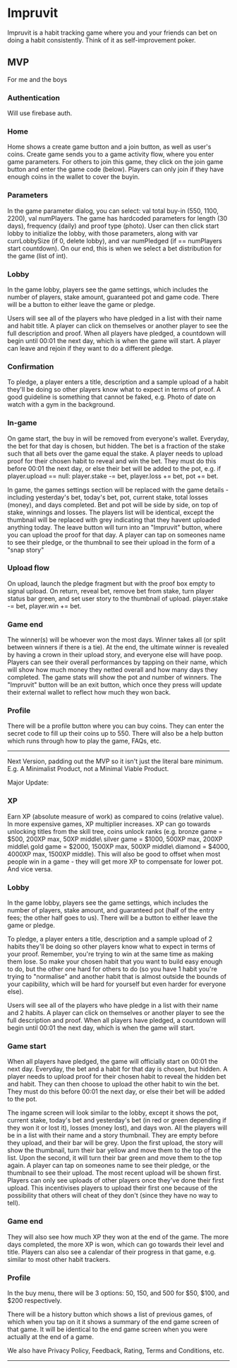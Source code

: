 # Impruvit

Impruvit is a habit tracking game where you and your friends can bet on doing a habit consistently. Think of it as self-improvement poker.


## MVP
For me and the boys

### Authentication
Will use firebase auth.

### Home
Home shows a create game button and a join button, as well as user's coins. Create game sends you to a game activity flow, where you enter game parameters. For others to join this game, they click on the join game button and enter the game code (below). Players can only join if they have enough coins in the wallet to cover the buyin.

### Parameters
In the game parameter dialog, you can select: val total buy-in (550, 1100, 2200), val numPlayers. The game has hardcoded parameters for length (30 days), frequency (daily) and proof type (photo). User can then click start lobby to initialize the lobby, with those parameters, along with var currLobbySize (if 0, delete lobby), and var numPledged (if == numPlayers start countdown). On our end, this is when we select a bet distribution for the game (list of int).

### Lobby
In the game lobby, players see the game settings, which includes the number of players, stake amount, guaranteed pot and game code. There will be a button to either leave the game or pledge. 

Users will see all of the players who have pledged in a list with their name and habit title. A player can click on themselves or another player to see the full description and proof. When all players have pledged, a countdown will begin until 00:01 the next day, which is when the game will start. A player can leave and rejoin if they want to do a different pledge. 

### Confirmation
To pledge, a player enters a title, description and a sample upload of a habit they'll be doing so other players know what to expect in terms of proof. A good guideline is something that cannot be faked, e.g. Photo of date on watch with a gym in the background. 

### In-game
On game start, the buy in will be removed from everyone's wallet. Everyday, the bet for that day is chosen, but hidden. The bet is a fraction of the stake such that all bets over the game equal the stake. A player needs to upload proof for their chosen habit to reveal and win the bet. They must do this before 00:01 the next day, or else their bet will be added to the pot, e.g. if player.upload == null: player.stake -= bet, player.loss += bet, pot += bet.

In game, the games settings section will be replaced with the game details - including yesterday's bet, today's bet, pot, current stake, total losses (money), and days completed. Bet and pot will be side by side, on top of stake, winnings and losses. The players list will be identical, except the thumbnail will be replaced with grey indicating that they havent uploaded anything today. The leave button will turn into an "Impruvit" button, where you can upload the proof for that day. A player can tap on someones name to see their pledge, or the thumbnail to see their upload in the form of a "snap story" 

### Upload flow
On upload, launch the pledge fragment but with the proof box empty to signal upload. On return, reveal bet, remove bet from stake, turn player status bar green, and set user story to the thumbnail of upload. player.stake -= bet, player.win += bet.

### Game end
The winner(s) will be whoever won the most days. Winner takes all (or split between winners if there is a tie). At the end, the ultimate winner is revealed by having a crown in their upload story, and everyone else will have poop. Players can see their overall performances by tapping on their name, which will show how much money they netted overall and how many days they completed. The game stats will show the pot and number of winners. The "Impruvit" button will be an exit button, which once they press will update their external wallet to reflect how much they won back. 

### Profile
There will be a profile button where you can buy coins. They can enter the secret code to fill up their coins up to 550. There will also be a help button which runs through how to play the game, FAQs, etc.

----
Next Version, padding out the MVP so it isn't just the literal bare minimum. E.g. A Minimalist Product, not a Minimal Viable Product.

Major Update:

### XP
Earn XP (absolute measure of work) as compared to coins (relative value). In more expensive games, XP multiplier increases. XP can go towards unlocking titles from the skill tree, coins unlock ranks (e.g. bronze game = $500, 200XP max, 50XP middle\ silver game = $1000, 500XP max, 200XP middle\ gold game = $2000, 1500XP max, 500XP middle\ diamond = $4000, 4000XP max, 1500XP middle). This will also be good to offset when most people win in a game - they will get more XP to compensate for lower pot. And vice versa. 


### Lobby
In the game lobby, players see the game settings, which includes the number of players, stake amount, and guaranteed pot (half of the entry fees; the other half goes to us). There will be a button to either leave the game or pledge. 

To pledge, a player enters a title, description and a sample upload of 2 habits they'll be doing so other players know what to expect in terms of your proof. Remember, you're trying to win at the same time as making them lose. So make your chosen habit that you want to build easy enough to do, but the other one hard for others to do (so you have 1 habit you're trying to "normalise" and another habit that is almost outside the bounds of your capibility, which will be hard for yourself but even harder for everyone else).

Users will see all of the players who have pledge in a list with their name and 2 habits. A player can click on themselves or another player to see the full description and proof. When all players have pledged, a countdown will begin until 00:01 the next day, which is when the game will start.

### Game start
When all players have pledged, the game will officially start on 00:01 the next day. Everyday, the bet and a habit for that day is chosen, but hidden. A player needs to upload proof for their chosen habit to reveal the hidden bet and habit. They can then choose to upload the other habit to win the bet. They must do this before 00:01 the next day, or else their bet will be added to the pot. 

The ingame screen will look similar to the lobby, except it shows the pot, current stake, today's bet and yesterday's bet (in red or green depending if they won it or lost it), losses (money lost), and days won. All the players will be in a list with their name and a story thumbnail. They are empty before they upload, and their bar will be grey. Upon the first upload, the story will show the thumbnail, turn their bar yellow and move them to the top of the list. Upon the second, it will turn their bar green and move them to the top again. A player can tap on someones name to see their pledge, or the thumbnail to see their upload. The most recent upload will be shown first. Players can only see uploads of other players once they've done their first upload. This incentivises players to upload their first one because of the possibility that others will cheat of they don't (since they have no way to tell).

### Game end
They will also see how much XP they won at the end of the game. The more days completed, the more XP is won, which can go towards their level and title. Players can also see 
a calendar of their progress in that game, e.g. similar to most other habit trackers.  

### Profile
In the buy menu, there will be 3 options: 50, 150, and 500 for $50, $100, and $200 respectively.

There will be a history button which shows a list of previous games, of which when you tap on it it shows a summary of the end game screen of that game. It will be identical to the end game screen when you were actually at the end of a game. 

We also have Privacy Policy, Feedback, Rating, Terms and Conditions, etc. 

---


